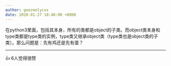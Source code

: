 ```yaml
---
author: geezmolycos
date: 2020-01-27 18:48:00 +0800
---
```


在python3里面，包括其本身，所有的类都是object的子类。而object类本身和type类都是type类的实例，type类又继承object类（type类也是object类的子类）。那么问题是：先有鸡还是先有蛋？

---
👍 6人觉得很赞
